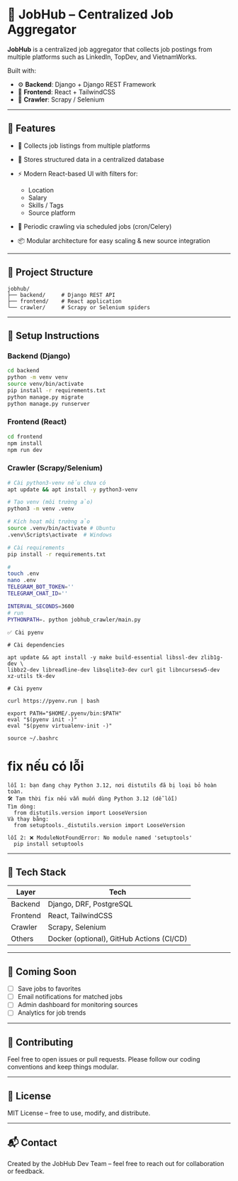 # 🧠 JobHub – Centralized Job Aggregator

**JobHub** is a centralized job aggregator that collects job postings from multiple platforms such as LinkedIn, TopDev, and VietnamWorks.

Built with:

- ⚙️ **Backend**: Django + Django REST Framework
- 🎨 **Frontend**: React + TailwindCSS
- 🤖 **Crawler**: Scrapy / Selenium

---

## 🚀 Features

- 🔎 Collects job listings from multiple platforms
- 📃️ Stores structured data in a centralized database
- ⚡ Modern React-based UI with filters for:

  - Location
  - Salary
  - Skills / Tags
  - Source platform

- 🔄 Periodic crawling via scheduled jobs (cron/Celery)
- 📦 Modular architecture for easy scaling & new source integration

---

## 📁 Project Structure

```
jobhub/
├── backend/     # Django REST API
├── frontend/    # React application
└── crawler/     # Scrapy or Selenium spiders
```

---

## 💠 Setup Instructions

### Backend (Django)

```bash
cd backend
python -m venv venv
source venv/bin/activate
pip install -r requirements.txt
python manage.py migrate
python manage.py runserver
```

### Frontend (React)

```bash
cd frontend
npm install
npm run dev
```

### Crawler (Scrapy/Selenium)

```bash
# Cài python3-venv nếu chưa có
apt update && apt install -y python3-venv

# Tạo venv (môi trường ảo)
python3 -m venv .venv

# Kích hoạt môi trường ảo
source .venv/bin/activate # Ubuntu
.venv\Scripts\activate  # Windows

# Cài requirements
pip install -r requirements.txt

#
touch .env
nano .env
TELEGRAM_BOT_TOKEN=''
TELEGRAM_CHAT_ID=''

INTERVAL_SECONDS=3600
# run
PYTHONPATH=. python jobhub_crawler/main.py

```

```
✅ Cài pyenv

# Cài dependencies

apt update && apt install -y make build-essential libssl-dev zlib1g-dev \
libbz2-dev libreadline-dev libsqlite3-dev curl git libncursesw5-dev xz-utils tk-dev

# Cài pyenv

curl https://pyenv.run | bash

export PATH="$HOME/.pyenv/bin:$PATH"
eval "$(pyenv init -)"
eval "$(pyenv virtualenv-init -)"

source ~/.bashrc
```

# fix nếu có lỗi

```
lỗi 1: bạn đang chạy Python 3.12, nơi distutils đã bị loại bỏ hoàn toàn.
🛠 Tạm thời fix nếu vẫn muốn dùng Python 3.12 (dễ lỗi)
Tìm dòng:
  from distutils.version import LooseVersion
Và thay bằng:
  from setuptools._distutils.version import LooseVersion

lỗi 2: ❌ ModuleNotFoundError: No module named 'setuptools'
  pip install setuptools
```

---

## 🧹 Tech Stack

| Layer    | Tech                                      |
| -------- | ----------------------------------------- |
| Backend  | Django, DRF, PostgreSQL                   |
| Frontend | React, TailwindCSS                        |
| Crawler  | Scrapy, Selenium                          |
| Others   | Docker (optional), GitHub Actions (CI/CD) |

---

## 🧪 Coming Soon

- [ ] Save jobs to favorites
- [ ] Email notifications for matched jobs
- [ ] Admin dashboard for monitoring sources
- [ ] Analytics for job trends

---

## 🤝 Contributing

Feel free to open issues or pull requests.
Please follow our coding conventions and keep things modular.

---

## 📄 License

MIT License – free to use, modify, and distribute.

---

## 📬 Contact

Created by the JobHub Dev Team – feel free to reach out for collaboration or feedback.
